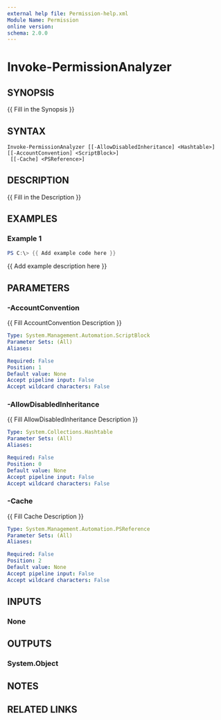 ```yaml
---
external help file: Permission-help.xml
Module Name: Permission
online version:
schema: 2.0.0
---
```


# Invoke-PermissionAnalyzer

## SYNOPSIS
{{ Fill in the Synopsis }}

## SYNTAX

```
Invoke-PermissionAnalyzer [[-AllowDisabledInheritance] <Hashtable>] [[-AccountConvention] <ScriptBlock>]
 [[-Cache] <PSReference>]
```

## DESCRIPTION
{{ Fill in the Description }}

## EXAMPLES

### Example 1
```powershell
PS C:\> {{ Add example code here }}
```

{{ Add example description here }}

## PARAMETERS

### -AccountConvention
{{ Fill AccountConvention Description }}

```yaml
Type: System.Management.Automation.ScriptBlock
Parameter Sets: (All)
Aliases:

Required: False
Position: 1
Default value: None
Accept pipeline input: False
Accept wildcard characters: False
```

### -AllowDisabledInheritance
{{ Fill AllowDisabledInheritance Description }}

```yaml
Type: System.Collections.Hashtable
Parameter Sets: (All)
Aliases:

Required: False
Position: 0
Default value: None
Accept pipeline input: False
Accept wildcard characters: False
```

### -Cache
{{ Fill Cache Description }}

```yaml
Type: System.Management.Automation.PSReference
Parameter Sets: (All)
Aliases:

Required: False
Position: 2
Default value: None
Accept pipeline input: False
Accept wildcard characters: False
```

## INPUTS

### None

## OUTPUTS

### System.Object
## NOTES

## RELATED LINKS
